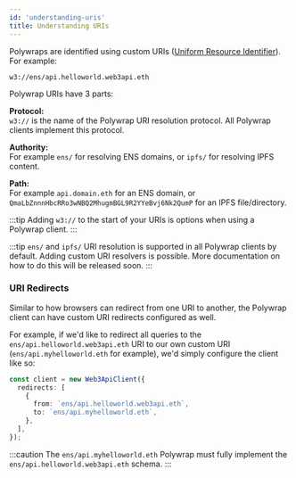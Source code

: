 ```yaml
---
id: 'understanding-uris'
title: Understanding URIs
---
```


Polywraps are identified using custom URIs ([Uniform Resource Identifier](http://www.ltg.ed.ac.uk/~ht/WhatAreURIs/)). For example:

```
w3://ens/api.helloworld.web3api.eth
```

Polywrap URIs have 3 parts:

**Protocol:**  
`w3://` is the name of the Polywrap URI resolution protocol. All Polywrap clients implement this protocol.

**Authority:**  
For example `ens/` for resolving ENS domains, or `ipfs/` for resolving IPFS content.

**Path:**  
For example `api.domain.eth` for an ENS domain, or `QmaLbZnnnHbcRRo3wNBQ2MhugmBGL9R2YYeBvj6Nk2QumP` for an IPFS file/directory.

:::tip
Adding `w3://` to the start of your URIs is options when using a Polywrap client.
:::

:::tip
`ens/` and `ipfs/` URI resolution is supported in all Polywrap clients by default. Adding custom URI resolvers is possible. More documentation on how to do this will be released soon.
:::

### **URI Redirects**

Similar to how browsers can redirect from one URI to another, the Polywrap client can have custom URI redirects configured as well.

For example, if we'd like to redirect all queries to the `ens/api.helloworld.web3api.eth` URI to our own custom URI (`ens/api.myhelloworld.eth` for example), we'd simply configure the client like so:

```typescript
const client = new Web3ApiClient({
  redirects: [
    {
      from: `ens/api.helloworld.web3api.eth`,
      to: `ens/api.myhelloworld.eth`,
    },
  ],
});
```

:::caution
The `ens/api.myhelloworld.eth` Polywrap must fully implement the `ens/api.helloworld.web3api.eth` schema.
:::
